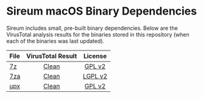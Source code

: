 # Sireum macOS Binary Dependencies

Sireum includes small, pre-built binary dependencies.
Below are the VirusTotal analysis results for the binaries stored in 
this repository (when each of the binaries was last updated).

| File | VirusTotal Result | License |
| :--- | :---: | :---: |
| [7z](https://github.com/sireum/bin-mac/blob/0d1c783655ff1485dee74f48e3ad58094505ee5d/7z.sfx?raw=true) | [Clean](https://www.virustotal.com/gui/url/a9fff97d972c9aaf49d56b6d37921a783c447afa6bf9054fdd6a05f5273b675b/detection) | [GPL v2](https://github.com/sireum/7z-sfx/blob/master/README.txt#L176) |
| [7za](https://github.com/sireum/bin-mac/blob/0d1c783655ff1485dee74f48e3ad58094505ee5d/7za?raw=true) | [Clean](https://www.virustotal.com/gui/url/dee817180b9328d6792e4ca204c0d857521c23624691499b93f46e144767e302/detection) | [LGPL v2](https://www.7-zip.org/license.txt) |
| [upx](https://github.com/sireum/bin-mac/raw/d0e138ca4a037e05f4c37bf4aba95776031b1ee2/upx) | [Clean](https://www.virustotal.com/gui/url/54364a1a3776b0da9cc55df006ffbf49684f73094edaec29970a568c03ced7ab/detection) | [GPL v2](https://github.com/upx/upx/blob/devel/LICENSE) |
